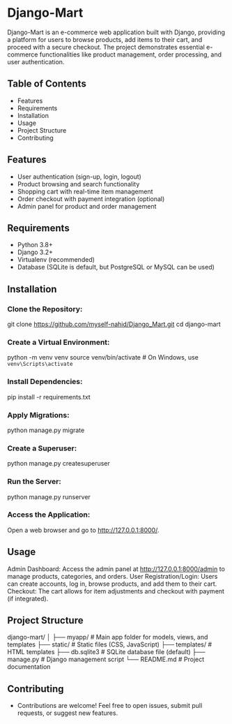 # Django-Mart
Django-Mart is an e-commerce web application built with Django, providing a platform for users to browse products, add items to their cart, and proceed with a secure checkout. The project demonstrates essential e-commerce functionalities like product management, order processing, and user authentication.

## Table of Contents
- Features
- Requirements
- Installation
- Usage
- Project Structure
- Contributing

## Features
- User authentication (sign-up, login, logout)
- Product browsing and search functionality
- Shopping cart with real-time item management
- Order checkout with payment integration (optional)
- Admin panel for product and order management

## Requirements
- Python 3.8+
- Django 3.2+
- Virtualenv (recommended)
- Database (SQLite is default, but PostgreSQL or MySQL can be used)

## Installation
### Clone the Repository:

git clone https://github.com/myself-nahid/Django_Mart.git
cd django-mart

### Create a Virtual Environment:
python -m venv venv
source venv/bin/activate  # On Windows, use `venv\Scripts\activate`

### Install Dependencies:
pip install -r requirements.txt

### Apply Migrations:
python manage.py migrate

### Create a Superuser:
python manage.py createsuperuser

### Run the Server:
python manage.py runserver

### Access the Application: 
Open a web browser and go to http://127.0.0.1:8000/.

## Usage
Admin Dashboard: Access the admin panel at http://127.0.0.1:8000/admin to manage products, categories, and orders.
User Registration/Login: Users can create accounts, log in, browse products, and add them to their cart.
Checkout: The cart allows for item adjustments and checkout with payment (if integrated).

## Project Structure
django-mart/
│
├── myapp/                  # Main app folder for models, views, and templates
├── static/                 # Static files (CSS, JavaScript)
├── templates/              # HTML templates
├── db.sqlite3              # SQLite database file (default)
├── manage.py               # Django management script
└── README.md               # Project documentation

## Contributing
- Contributions are welcome! Feel free to open issues, submit pull requests, or suggest new features.